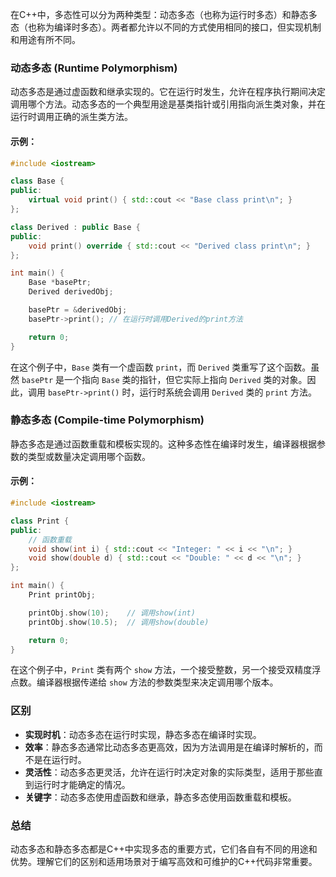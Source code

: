 在C++中，多态性可以分为两种类型：动态多态（也称为运行时多态）和静态多态（也称为编译时多态）。两者都允许以不同的方式使用相同的接口，但实现机制和用途有所不同。

### 动态多态 (Runtime Polymorphism)

动态多态是通过虚函数和继承实现的。它在运行时发生，允许在程序执行期间决定调用哪个方法。动态多态的一个典型用途是基类指针或引用指向派生类对象，并在运行时调用正确的派生类方法。

#### 示例：

```cpp
#include <iostream>

class Base {
public:
    virtual void print() { std::cout << "Base class print\n"; }
};

class Derived : public Base {
public:
    void print() override { std::cout << "Derived class print\n"; }
};

int main() {
    Base *basePtr;
    Derived derivedObj;

    basePtr = &derivedObj;
    basePtr->print(); // 在运行时调用Derived的print方法

    return 0;
}
```

在这个例子中，`Base` 类有一个虚函数 `print`，而 `Derived` 类重写了这个函数。虽然 `basePtr` 是一个指向 `Base` 类的指针，但它实际上指向 `Derived` 类的对象。因此，调用 `basePtr->print()` 时，运行时系统会调用 `Derived` 类的 `print` 方法。

### 静态多态 (Compile-time Polymorphism)

静态多态是通过函数重载和模板实现的。这种多态性在编译时发生，编译器根据参数的类型或数量决定调用哪个函数。

#### 示例：

```cpp
#include <iostream>

class Print {
public:
    // 函数重载
    void show(int i) { std::cout << "Integer: " << i << "\n"; }
    void show(double d) { std::cout << "Double: " << d << "\n"; }
};

int main() {
    Print printObj;

    printObj.show(10);    // 调用show(int)
    printObj.show(10.5);  // 调用show(double)

    return 0;
}
```

在这个例子中，`Print` 类有两个 `show` 方法，一个接受整数，另一个接受双精度浮点数。编译器根据传递给 `show` 方法的参数类型来决定调用哪个版本。

### 区别

- **实现时机**：动态多态在运行时实现，静态多态在编译时实现。
- **效率**：静态多态通常比动态多态更高效，因为方法调用是在编译时解析的，而不是在运行时。
- **灵活性**：动态多态更灵活，允许在运行时决定对象的实际类型，适用于那些直到运行时才能确定的情况。
- **关键字**：动态多态使用虚函数和继承，静态多态使用函数重载和模板。

### 总结

动态多态和静态多态都是C++中实现多态的重要方式，它们各自有不同的用途和优势。理解它们的区别和适用场景对于编写高效和可维护的C++代码非常重要。